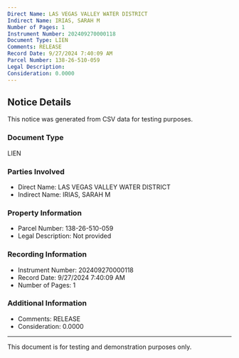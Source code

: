 ```yaml
---
Direct Name: LAS VEGAS VALLEY WATER DISTRICT
Indirect Name: IRIAS, SARAH M
Number of Pages: 1
Instrument Number: 202409270000118
Document Type: LIEN
Comments: RELEASE
Record Date: 9/27/2024 7:40:09 AM
Parcel Number: 138-26-510-059
Legal Description: 
Consideration: 0.0000
---
```


## Notice Details

This notice was generated from CSV data for testing purposes.

### Document Type
LIEN

### Parties Involved
- Direct Name: LAS VEGAS VALLEY WATER DISTRICT
- Indirect Name: IRIAS, SARAH M

### Property Information
- Parcel Number: 138-26-510-059
- Legal Description: Not provided

### Recording Information
- Instrument Number: 202409270000118
- Record Date: 9/27/2024 7:40:09 AM
- Number of Pages: 1

### Additional Information
- Comments: RELEASE
- Consideration: 0.0000

---

This document is for testing and demonstration purposes only.
